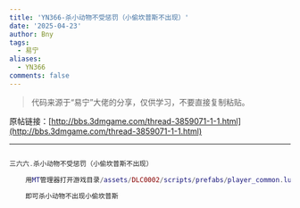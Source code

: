```yaml
---
title: 'YN366-杀小动物不受惩罚（小偷坎普斯不出现）'
date: '2025-04-23'
author: Bny
tags:
  - 易宁
aliases:
  - YN366
comments: false
---
```


> 代码来源于“易宁”大佬的分享，仅供学习，不要直接复制粘贴。

原帖链接：[http://bbs.3dmgame.com/thread-3859071-1-1.html](http://bbs.3dmgame.com/thread-3859071-1-1.html)

---

```lua  

三六六.杀小动物不受惩罚（小偷坎普斯不出现）	用MT管理器打开游戏目录/assets/DLC0002/scripts/prefabs/player_common.lua文件，将inst:AddComponent("kramped")替换为--inst:AddComponent("kramped")	即可杀小动物不出现小偷坎普斯

```  


